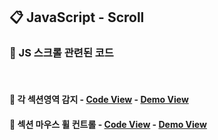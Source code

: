 ## 📋 JavaScript - Scroll
### 🧷 JS 스크롤 관련된 코드
<br>

#### 📌 각 섹션영역 감지 - [Code View](https://github.com/swon1/study/blob/master/JS/code-folder/js-scroll-section-check.md) - [Demo View](https://swon1.github.io/study/demo/js/js-scroll-sec-check.html)

#### 📌 섹션 마우스 휠 컨트롤 - [Code View](https://github.com/swon1/study/blob/master/JS/code-folder/js-scroll-wheel-control.md) - [Demo View](https://swon1.github.io/study/demo/js/js-scroll-wheel.html)

<br>




